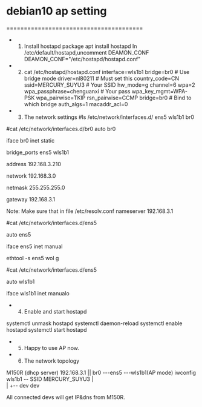 # debian10 ap setting
=======================================

* 1) Install hostapd package
apt install hostapd
In /etc/default/hostapd,uncomment DEAMON_CONF
DEAMON_CONF="/etc/hostapd/hostapd.conf"

* 2) cat /etc/hostapd/hostapd.conf
interface=wls1b1
bridge=br0 # Use bridge mode
driver=nl80211 # Must set this
country_code=CN
ssid=MERCURY_SUYU3 # Your SSID
hw_mode=g
channel=6
wpa=2
wpa_passphrase=chenguanxi # Your pass
wpa_key_mgmt=WPA-PSK
wpa_pairwise=TKIP
rsn_pairwise=CCMP
bridge=br0 # Bind to which bridge
auth_algs=1
macaddr_acl=0

* 3) The network settings
#ls /etc/network/interfaces.d/
ens5 wls1b1 br0

#cat /etc/network/interfaces.d/br0
auto br0

iface br0 inet static

bridge_ports ens5 wls1b1

address 192.168.3.210

network 192.168.3.0

netmask 255.255.255.0

gateway 192.168.3.1

Note:
Make sure that in file /etc/resolv.conf
nameserver 192.168.3.1

#cat /etc/network/interfaces.d/ens5

auto ens5

iface ens5 inet manual

ethtool -s ens5 wol g

#cat /etc/network/interfaces.d/ens5

auto wls1b1

iface wls1b1 inet manualo

* 4) Enable and start hostapd

systemctl unmask hostapd
systemctl daemon-reload
systemctl enable hostapd
systemctl start hostapd


* 5) Happy to use AP now.


* 6) The network topology

M150R (dhcp server) 192.168.3.1
         ||
br0 ---ens5
   \---wls1b1(AP mode) iwconfig wls1b1 -- SSID MERCURY_SUYU3 
        |\
        | +-- dev
      dev 


All connected devs will get IP&dns from M150R.


